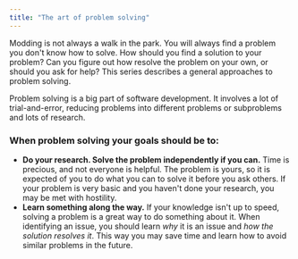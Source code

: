 ```yaml
---
title: "The art of problem solving"
---
```

Modding is not always a walk in the park. You will always find a problem you don't know how to solve.
How should you find a solution to your problem? Can you figure out how resolve the problem on your own, or should you ask for help?
This series describes a general approaches to problem solving.

Problem solving is a big part of software development.
It involves a lot of trial-and-error, reducing problems into different problems or subproblems and lots of research.

### When problem solving your goals should be to:
- **Do your research. Solve the problem independently if you can.**
  Time is precious, and not everyone is helpful.
  The problem is yours, so it is expected of you to do what you can to solve it before you ask others.
  If your problem is very basic and you haven't done your research, you may be met with hostility.
- **Learn something along the way.**
  If your knowledge isn't up to speed, solving a problem is a great way to do something about it.
  When identifying an issue, you should learn _why_ it is an issue and _how the solution resolves it_.
  This way you may save time and learn how to avoid similar problems in the future.
